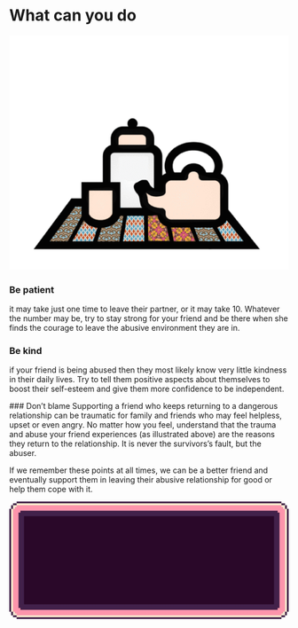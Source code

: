# What can you do

![](assets/how_to_be_a_friend.gif)

### Be patient
it may take just one time to leave their partner, or it may take 10. Whatever the number may be, try to stay strong for your friend and be there when she finds the courage to leave the abusive environment they are in.

### Be kind
if your friend is being abused then they most likely know very little kindness in their daily lives. Try to tell them positive aspects about themselves to boost their self-esteem and give them more confidence to be independent. 

### Don’t blame
Supporting a friend who keeps returning to a dangerous relationship can be traumatic for family and friends who may feel helpless, upset or even angry. No matter how you feel, understand that the trauma and abuse your friend experiences (as illustrated above) are the reasons they return to the relationship.  It is never the survivors’s fault, but the abuser.

If we remember these points at all times, we can be a better friend and eventually support them in leaving their abusive relationship for good or help them cope with it.

![](assets/3fe11_1495405592024.gif)
